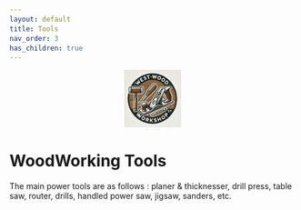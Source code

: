 ```yaml
---
layout: default
title: Tools
nav_order: 3
has_children: true
---
```


<p align="center">
    <img src="../media/www_logo.png"
         width="20%"
         height="20%" /> 
</p>


# WoodWorking Tools
The main power tools are as follows : planer & thicknesser, drill press, table saw, router, drills, handled power saw, jigsaw, sanders, etc.
